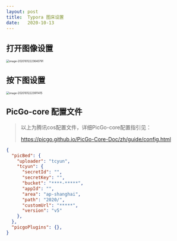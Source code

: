 ```yaml
---
layout:	post
title:	Typora 图床设置
date:	2020-10-13
---
```




##  打开图像设置

<img src="http://image.xiaoze.pro/2020/image-20201012223640791.png" alt="image-20201012223640791" style="zoom:50%;" />



## 按下图设置

<img src="http://image.xiaoze.pro/2020/image-20201012223911415.png" alt="image-20201012223911415" style="zoom:50%;" />



## PicGo-core 配置文件

> 以上为腾讯cos配置文件，详细PicGo-core配置指引见：
>
> https://picgo.github.io/PicGo-Core-Doc/zh/guide/config.html

```json
{
  "picBed": {
    "uploader": "tcyun",
    "tcyun": {
	  "secretId": "",
	  "secretKey": "",
	  "bucket": "****-*****", 
	  "appId": "",
	  "area": "ap-shanghai", 
	  "path": "2020/",
	  "customUrl": "*****", 
	  "version": "v5"
    },
  },
  "picgoPlugins": {}, 
}
```

